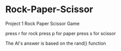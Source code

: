 # Rock-Paper-Scissor
Project 1
Rock Paper Scissor Game

press r for rock
press p for paper
press s for scissor

The AI's answer is based on the rand() function

